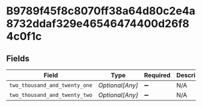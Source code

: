 # B9789f45f8c8070ff38a64d80c2e4a8732ddaf329e46546474400d26f84c0f1c


## Fields

| Field                         | Type                          | Required                      | Description                   |
| ----------------------------- | ----------------------------- | ----------------------------- | ----------------------------- |
| `two_thousand_and_twenty_one` | *Optional[Any]*               | :heavy_minus_sign:            | N/A                           |
| `two_thousand_and_twenty_two` | *Optional[Any]*               | :heavy_minus_sign:            | N/A                           |